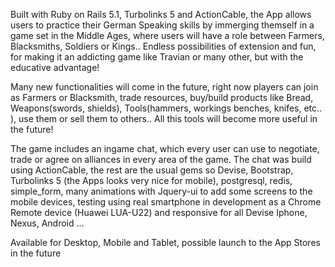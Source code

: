 Built with Ruby on Rails 5.1, Turbolinks 5 and ActionCable, the App allows users to practice their German Speaking skills by immerging themself in a game set in the Middle Ages, where users will have a role between Farmers, Blacksmiths, Soldiers or Kings.. Endless possibilities of extension and fun, for making it an addicting game like Travian or many other, but with the educative advantage!

Many new functionalities will come in the future, right now players can join as Farmers or Blacksmith, trade resources, buy/build products like Bread, Weapons(swords, shields), Tools(hammers, workings benches, knifes, etc.. ), use them or sell them to others.. All this tools will become more useful in the future!

The game includes an ingame chat, which every user can use to negotiate, trade or agree on alliances in every area of the game. The chat was build using ActionCable, the rest are the usual gems so Devise, Bootstrap, Turbolinks 5 (the Apps looks very nice for mobile), postgresql, redis, simple_form, many animations with Jquery-ui to add some screens to the mobile devices, testing using real smartphone in development as a Chrome Remote device (Huawei LUA-U22) and responsive for all Devise Iphone, Nexus, Android ...

Available for Desktop, Mobile and Tablet, possible launch to the App Stores in the future

